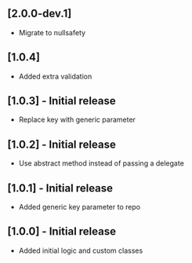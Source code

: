 ## [2.0.0-dev.1]
* Migrate to nullsafety

## [1.0.4]
* Added extra validation

## [1.0.3] - Initial release

* Replace key with generic parameter

## [1.0.2] - Initial release

* Use abstract method instead of passing a delegate

## [1.0.1] - Initial release

* Added generic key parameter to repo

## [1.0.0] - Initial release

* Added initial logic and custom classes
